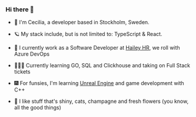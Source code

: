 
### Hi there 👋

- 👋 I'm Cecilia, a developer based in Stockholm, Sweden.
- 🪐 My stack include, but is not limited to: TypeScript & React. 
- 👻 I currently work as a Software Developer at [Hailey HR](https://haileyhr.com/), we roll with Azure DevOps 
- 🤹🏻‍♀️ Currently learning GO, SQL and Clickhouse and taking on Full Stack tickets 
- 🎆 For funsies, I'm learning [Unreal Engine](https://www.unrealengine.com/en-US) and game development with C++  

- 💎 I like stuff that's shiny, cats, champagne and fresh flowers (you know, all the good things)
